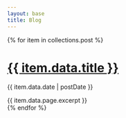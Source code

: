 ```yaml
---
layout: base
title: Blog
---
```

{% for item in collections.post %}
<h1><a href="{{ item.url }}">{{ item.data.title }}</a></h1>
<p class="text-sm">{{ item.data.date | postDate }}</p>
<div class="py-4">{{ item.data.page.excerpt }}</div>
{% endfor %}
